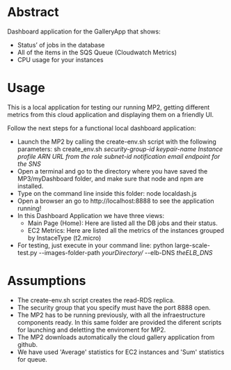 # Abstract

Dashboard application for the GalleryApp that shows:
* Status’ of jobs in the database
* All of the items in the SQS Queue (Cloudwatch Metrics)
* CPU usage for your instances

# Usage

This is a local application for testing our running MP2, getting different metrics from this cloud application and displaying them on a friendly UI. 

Follow the next steps for a functional local dashboard application:
-  Launch the MP2 by calling the create-env.sh script with the following parameters:
		sh create_env.sh *security-group-id* *keypair-name* *Instance profile ARN URL from the role* *subnet-id* *notification email* *endpoint for the SNS*
-  Open a terminal and go to the directory where you have saved the MP3/myDashboard folder, and make sure that node and npm are installed.
-  Type on the command line inside this folder: node localdash.js
-  Open a browser an go to  http://localhost:8888 to see the application running!
-  In this Dashboard Application we have three views:
	-  Main Page (Home): Here are listed all the DB jobs and their status.
	-  EC2 Metrics: Here are listed all the metrics of the instances grouped by InstaceType (t2.micro)
-  For testing, just execute in your command line: python large-scale-test.py --images-folder-path *yourDirectory/* --elb-DNS *theELB_DNS*

# Assumptions
-  The create-env.sh script creates the read-RDS replica.
-  The security group that you specify must have the port 8888 open.
-  The MP2 has to be running previously, with all the infraestructure components ready. In this same folder are provided the diferent scripts for launching and deletting the enviroment for MP2.
-  The MP2 downloads automatically the cloud gallery application from github.
-  We have used 'Average' statistics for EC2 instances and 'Sum' statistics for queue.

